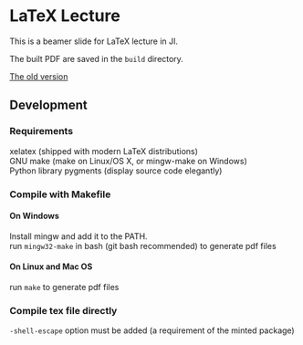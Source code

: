 # LaTeX Lecture

This is a beamer slide for LaTeX lecture in JI.

The built PDF are saved in the `build` directory.

[The old version](https://github.com/SJTU-UMJI-Tech/LaTeX/raw/master/lecture_old_version.pdf)

## Development

### Requirements
xelatex (shipped with modern LaTeX distributions)  
GNU make (make on Linux/OS X, or mingw-make on Windows)  
Python library pygments (display source code elegantly)

### Compile with Makefile

#### On Windows
Install mingw and add it to the PATH.  
run `mingw32-make` in bash (git bash recommended) to generate pdf files

#### On Linux and Mac OS
run `make` to generate pdf files

### Compile tex file directly
`-shell-escape` option must be added (a requirement of the minted package)
